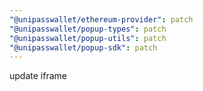 ```yaml
---
"@unipasswallet/ethereum-provider": patch
"@unipasswallet/popup-types": patch
"@unipasswallet/popup-utils": patch
"@unipasswallet/popup-sdk": patch
---
```


update iframe
